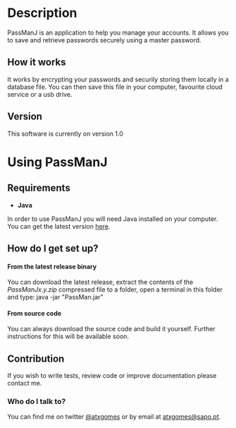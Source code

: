 # Description #

PassManJ is an application to help you manage your accounts. It allows you to save and retrieve passwords securely using a master password.

## How it works ## 

It works by encrypting your passwords and securily storing them locally in a database file. You can then save this file in your computer, favourite cloud service or a usb drive.

## Version ##

This software is currently on version 1.0

# Using PassManJ #

## Requirements ##

 - **Java**
 
In order to use PassManJ you will need Java installed on your computer. You can get the latest version [here](https://java.com/download).

## How do I get set up? ##

#### From the latest release binary ####

You can download the latest release, extract the contents of the _PassManJx.y.zip_ compressed file to a folder, open a terminal in this folder and type:
    java -jar "PassMan.jar"
    
#### From source code ####

You can always download the source code and build it yourself. Further instructions for this will be available soon.

## Contribution ##

If you wish to write tests, review code or improve documentation please contact me.

### Who do I talk to? ###

You can find me on twitter [@atxgomes](https://twitter.com/atxgomes) or by email at [atxgomes@sapo.pt](mailto:atxgomes@sapo.pt?Subject=PassManJ).